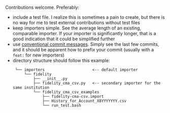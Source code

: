 Contributions welcome. Preferably:
- include a test file. I realize this is sometimes a pain to create, but there is no way
  for me to test external contributions without test files
- keep importers simple. See the average length of an existing, comparable importer. If
  your importer is significantly longer, that is a good indication that it could be
  simplified further
- use [conventional commit messages](https://www.conventionalcommits.org/). Simply see
  the last few commits, and it should be apparent how to prefix your commit (usually
  with a `feat:` for new importers)
- directory structure should follow this example:
  ```
   └── importers                     <-- default importer
       └── fidelity
           ├── __init__.py
           ├── fidelity_cma_csv.py   <-- secondary importer for the same institution
           └── fidelity_cma_csv_examples
               ├── fidelity-cma-csv.import
               ├── History_for_Account_X8YYYYYYY.csv
               └── run_test.bash
  ```
